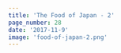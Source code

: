 ```yaml
---
title: 'The Food of Japan - 2'
page_number: 28
date: '2017-11-9'
image: 'food-of-japan-2.png'
---
```

